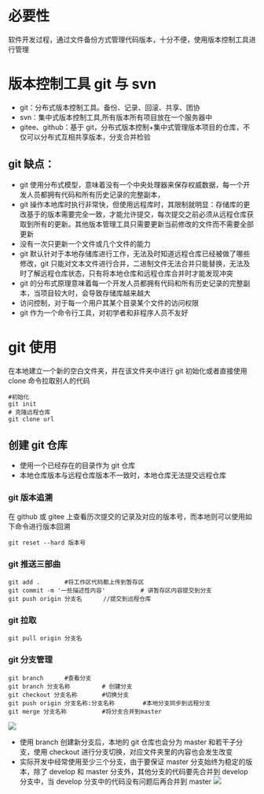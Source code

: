 # 必要性

软件开发过程，通过文件备份方式管理代码版本，十分不便，使用版本控制工具进行管理

# 版本控制工具 git 与 svn

- git：分布式版本控制工具。备份、记录、回滚、共享、团协
- svn：集中式版本控制工具,所有版本所有项目放在一个服务器中
- gitee、github：基于 git，分布式版本控制+集中式管理版本项目的仓库，不仅可以分布式互相共享版本，分支合并检验

## git 缺点：

- git 使用分布式模型，意味着没有一个中央处理器来保存权威数据，每一个开发人员都拥有代码和所有历史记录的完整副本，
- git 操作本地库时执行非常快，但使用远程库时，其限制就明显：存储库的更改基于的版本需要完全一致，才能允许提交，每次提交之前必须从远程仓库获取到所有的更新。其他版本管理工具只需要更新当前修改的文件而不需要全部更新
- 没有一次只更新一个文件或几个文件的能力
- git 默认针对于本地存储库进行工作，无法及时知道远程仓库已经被做了哪些修改，git 只能对文本文件进行合并，二进制文件无法合并只能替换，无法及时了解远程仓库状态，只有将本地仓库和远程仓库合并时才能发现冲突
- git 的分布式原理意味着每一个开发人员都拥有代码和所有历史记录的完整副本，当项目较大时，会导致存储库越来越大
- 访问控制，对于每一个用户其某个目录某个文件的访问权限
- git 作为一个命令行工具，对初学者和非程序人员不友好

# git 使用

在本地建立一个新的空白文件夹，并在该文件夹中进行 git 初始化或者直接使用 clone 命令拉取别人的代码

```shell
#初始化
git init
# 克隆远程仓库
git clone url
```

## 创建 git 仓库

- 使用一个已经存在的目录作为 git 仓库
- 本地仓库版本与远程仓库版本不一致时，本地仓库无法提交远程仓库

### git 版本追溯

在 github 或 gitee 上查看历次提交的记录及对应的版本号，而本地则可以使用如下命令进行版本回溯

```shell
git reset --hard 版本号
```

### git 推送三部曲

```shell
git add .       #将工作区代码都上传到暂存区
git commit -m '一些描述性内容'          # 讲暂存区内容提交到分支
git push origin 分支名      //提交到远程仓库
```

### git 拉取

```shell
git pull origin 分支名
```

### git 分支管理

```shell
git branch      #查看分支
git branch 分支名称         # 创建分支
git checkout 分支名称       #切换分支
git push origin 分支名称:分支名称        #本地分支同步到远程分支
git merge 分支名称          #将分支合并到master
```

<img src="../pic/git学习/git分支管理.png">

- 使用 branch 创建新分支后，本地的 git 仓库也会分为 master 和若干子分支，使用 checkout 进行分支切换，对应文件夹里的内容也会发生改变
- 实际开发中经常使用至少三个分支，由于要保证 master 分支始终为稳定的版本，除了 develop 和 master 分支外，其他分支的代码要先合并到 develop 分支中，当 develop 分支中的代码没有问题后再合并到 master
  <img src="../pic/git学习/git版本控制1.png">
